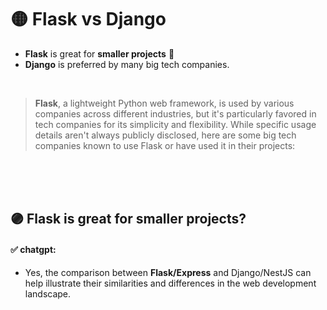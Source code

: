 
# 🟡 Flask vs Django

- **Flask** is great for **smaller projects** 🤔
- **Django** is preferred by many big tech companies.

<br>

>  **Flask**, a lightweight Python web framework, is used by various companies across different industries, but it's particularly favored in tech companies for its simplicity and flexibility. While specific usage details aren't always publicly disclosed, here are some big tech companies known to use Flask or have used it in their projects:

<br>
<br>

<br>

## 🟣 Flask is great for smaller projects?

#### ✅ chatgpt:

- Yes, the comparison between **Flask/Express** and Django/NestJS can help illustrate their similarities and differences in the web development landscape.